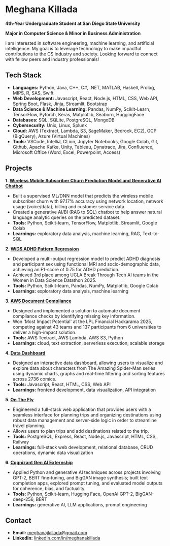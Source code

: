 # Meghana Killada

**4th-Year Undergraduate Student at San Diego State University**

**Major in Computer Science & Minor in Business Administration**

I am interested in software engineering, machine learning, and artificial intelligence. My goal is to leverage technology to make impactful contributions to the CS industry and society. Looking forward to connect with fellow peers and industry professionals!

## Tech Stack
- **Languages:** Python, Java, C++, C#, .NET, MATLAB, Haskell, Prolog, MIPS, R, SAS, Swift
- **Web Development:** Javascript, React, Node.js, HTML, CSS, Web API, Spring Boot, Flask, Jinja, Streamlit, Bootstrap
- **Data Science & Machine Learning:** Pandas, NumPy, Scikit-Learn, TensorFlow, Pytorch, Keras, Matplotlib, Seaborn, HuggingFace
- **Databases:** SQL, SQLite, PostgreSQL, MongoDB
- **Cybersecurity:** Unix, Linux, Splunk
- **Cloud:** AWS (Textract, Lambda, S3, SageMaker, Bedrock, EC2), GCP (BigQuery), Azure (Virtual Machines)
- **Tools:** VSCode, IntelliJ, CLion, Jupyter Notebooks, Google Colab, Git, Github, Apache Kafka, Unity, Tableau, Dynatrace, Jira, Confluence, Microsoft Office (Word, Excel, Powerpoint, Access)

## Projects
**1. [Wireless Mobile Subscriber Churn Prediction Model and Generative AI Chatbot](https://github.com/BTTAI-Verizon-2/AI-Studio-Project)**
- Built a supervised ML/DNN model that predicts the wireless mobile subscriber churn with 97.17% accuracy using network location, network usage (voice/data), billing and customer service data.
- Created a generative AI/BI (RAG to SQL) chatbot to help answer natural language analytic queries on the predicted dataset.
- **Tools:** Python, Scikit-learn, TensorFlow, Matplotlib, Streamlit, Google Colab
- **Learnings:** exploratory data analysis, machine learning, RAG, Text-to-SQL

**2. [WiDS ADHD Pattern Regression](https://github.com/WIDS-1-BTT-25/WIDS-ADHD-pattern-regression)**
- Developed a multi-output regression model to predict ADHD diagnosis and participant sex using functional MRI and socio-demographic data, achieving an F1-score of 0.75 for ADHD prediction.
- Achieved 3rd place among UCLA Break Through Tech AI teams in the Women in Data Science Datathon 2025.
- **Tools:** Python, Scikit-learn, Pandas, NumPy, Matplotlib, Google Colab
- **Learnings:** exploratory data analysis, machine learning

**3. [AWS Document Compliance](https://github.com/meghanakillada/AWSDocumentCompliance)**
- Designed and implemented a solution to automate document compliance checks by identifying missing key information.
- Won 'Most Impact Potential' at the LPL Financial Hackarama 2025, competing against 43 teams and 137 participants from 6 universities to deliver a high-impact solution.
- **Tools:** AWS Textract, AWS Lambda, AWS S3, Python
- **Learnings:** cloud, text extraction, serverless execution, scalable storage

**4. [Data Dashboard](https://github.com/meghanakillada/WEB102-project5)**
- Designed an interactive data dashboard, allowing users to visualize and explore data about characters from The Amazing Spider-Man series using dynamic charts, graphs and real-time filtering and sorting features across 2736 comics.
- **Tools:** Javascript, React, HTML, CSS, Web API
- **Learnings:** frontend development, data visualization, API integration

**5. [On The Fly](https://github.com/meghanakillada/OnTheFly)**
- Engineered a full-stack web application that provides users with a seamless interface for planning trips and organizing destinations using robust data management and server-side logic in order to streamline travel planning.
- Allows users to plan trips and add destinations related to the trip.
- **Tools:** PostgreSQL, Express, React, Node.js, Javascript, HTML, CSS, Railway
- **Learnings:** full-stack web development, relational database, CRUD operations, dynamic data visualization

**6. [Cognizant Gen AI Externship](https://github.com/meghanakillada/CognizantGenAI)**
- Applied Python and generative AI techniques across projects involving GPT‑2, BERT fine‑tuning, and BigGAN image synthesis; built text completion apps, explored prompt tuning, and evaluated model outputs for coherence, bias, and factuality.
- **Tools:** Python, Scikit-learn, Hugging Face, OpenAI GPT-2, BigGAN-deep-256, BERT
- **Learnings:** generative AI, LLM applications, prompt engineering

## Contact
- **Email:** meghanajkillada@gmail.com
- **LinkedIn:** [linkedin.com/in/meghanakillada](https://www.linkedin.com/in/meghanakillada/)
